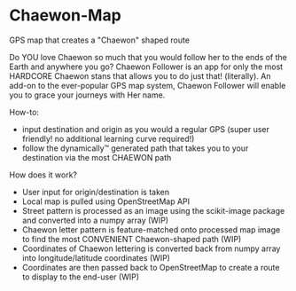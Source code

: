 # Chaewon-Map
GPS map that creates a "Chaewon" shaped route

Do YOU love Chaewon so much that you would follow her to the ends of the Earth and anywhere you go? Chaewon Follower is an app for only the most HARDCORE Chaewon stans that allows you to do just that! (literally). An add-on to the ever-popular GPS map system, Chaewon Follower will enable you to grace your journeys with Her name.

How-to:
* input destination and origin as you would a regular GPS (super user friendly! no additional learning curve required!)
* follow the dynamically™ generated path that takes you to your destination via the most CHAEWON path


How does it work?
* User input for origin/destination is taken
* Local map is pulled using OpenStreetMap API
* Street pattern is processed as an image using the scikit-image package and converted into a numpy array (WIP)
* Chaewon letter pattern is feature-matched onto processed map image to find the most CONVENIENT Chaewon-shaped path (WIP)
* Coordinates of Chaewon lettering is converted back from numpy array into longitude/latitude coordinates (WIP)
* Coordinates are then passed back to OpenStreetMap to create a route to display to the end-user (WIP)
